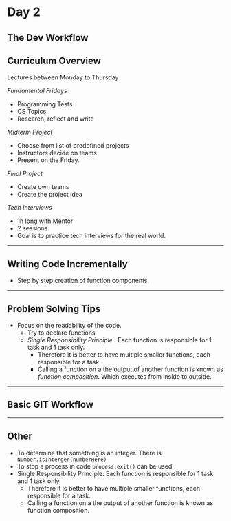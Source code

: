 # Day 2
## The Dev Workflow

## Curriculum Overview
Lectures between Monday to Thursday

*Fundamental Fridays*
  * Programming Tests
  * CS Topics
  * Research, reflect and write

*Midterm Project*
* Choose from list of predefined projects
* Instructors decide on teams
* Present on the Friday.

*Final Project*
* Create own teams
* Create the project idea

*Tech Interviews*
* 1h long with Mentor
* 2 sessions
* Goal is to practice tech interviews for the real world.

---
## Writing Code Incrementally
* Step by step creation of function components.

---
## Problem Solving Tips
* Focus on the readability of the code.
  * Try to declare functions
  * *Single Responsibility Principle* : Each function is responsible for 1 task and 1 task only.
    * Therefore it is better to have multiple smaller functions, each responsible for a task.
    * Calling a function on a the output of another function is known as *function composition*. Which executes from inside to outside.
---
## Basic GIT Workflow
---

## Other
* To determine that something is an integer. There is ```
Number.isInterger(numberHere)```
* To stop a process in code ```process.exit()``` can be used.
* Single Responsibility Principle: Each function is responsible for 1 task and 1 task only.
  * Therefore it is better to have multiple smaller functions, each responsible for a task.
  * Calling a function on a the output of another function is known as function composition.
